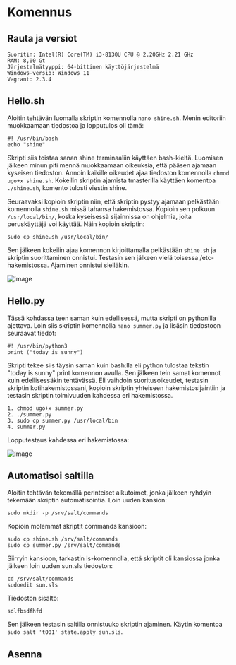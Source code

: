 # Komennus
## Rauta ja versiot
    Suoritin: Intel(R) Core(TM) i3-8130U CPU @ 2.20GHz 2.21 GHz
    RAM: 8,00 Gt
    Järjestelmätyyppi: 64-bittinen käyttöjärjestelmä
    Windows-versio: Windows 11
    Vagrant: 2.3.4
    
## Hello.sh
Aloitin tehtävän luomalla skriptin komennolla `nano shine.sh`. Menin editoriin muokkaamaan tiedostoa ja lopputulos oli tämä:
    
    #! /usr/bin/bash
    echo "shine"

Skripti siis toistaa sanan shine terminaaliin käyttäen bash-kieltä. Luomisen jälkeen minun piti mennä muokkaamaan oikeuksia, että pääsen ajamaan kyseisen tiedoston. Annoin kaikille oikeudet ajaa tiedoston komennolla `chmod ugo+x shine.sh`. Kokeilin skriptin ajamista tmasterilla käyttäen komentoa `./shine.sh`, komento tulosti viestin shine.

Seuraavaksi kopioin skriptin niin, että skriptin pystyy ajamaan pelkästään komennolla `shine.sh` missä tahansa hakemistossa. Kopioin sen polkuun `/usr/local/bin/`, koska kyseisessä sijainnissa on ohjelmia, joita peruskäyttäjä voi käyttää. Näin kopioin skriptin:
    
    sudo cp shine.sh /usr/local/bin/

Sen jälkeen kokeilin ajaa komennon kirjoittamalla pelkästään `shine.sh` ja skriptin suorittaminen onnistui. Testasin sen jälkeen vielä toisessa /etc-hakemistossa. Ajaminen onnistui sielläkin.

<img width="auto" alt="image" src="https://user-images.githubusercontent.com/101214286/233925491-2f3913d1-5647-4b0e-ad87-e006948e5847.png">

## Hello.py
Tässä kohdassa teen saman kuin edellisessä, mutta skripti on pythonilla ajettava. Loin siis skriptin komennolla `nano summer.py` ja lisäsin tiedostoon seuraavat tiedot:

    #! /usr/bin/python3
    print ("today is sunny")

Skripti tekee siis täysin saman kuin bash:lla eli python tulostaa tekstin "today is sunny" print komennon avulla. Sen jälkeen tein samat komennot kuin edellisessäkin tehtävässä. Eli vaihdoin suoritusoikeudet, testasin skriptin kotihakemistossani, kopioin skriptin yhteiseen hakemistosijaintiin ja testasin skriptin toimivuuden kahdessa eri hakemistossa.

    1. chmod ugo+x summer.py
    2. ./summer.py
    3. sudo cp summer.py /usr/local/bin
    4. summer.py

Lopputestaus kahdessa eri hakemistossa:

<img width="auto" alt="image" src="https://user-images.githubusercontent.com/101214286/233931967-facbd095-8245-4559-b92c-c1a2292274c9.png">

## Automatisoi saltilla
Aloitin tehtävän tekemällä perinteiset alkutoimet, jonka jälkeen ryhdyin tekemään skriptin automatisointia. Loin uuden kansion:

    sudo mkdir -p /srv/salt/commands

Kopioin molemmat skriptit commands kansioon:

    sudo cp shine.sh /srv/salt/commands
    sudo cp summer.py /srv/salt/commands

Siirryin kansioon, tarkastin ls-komennolla, että skriptit oli kansiossa jonka jälkeen loin uuden sun.sls tiedoston:

    cd /srv/salt/commands
    sudoedit sun.sls

Tiedoston sisältö:

    sdlfbsdfhfd

Sen jälkeen testasin saltilla onnistuuko skriptin ajaminen. Käytin komentoa `sudo salt 't001' state.apply sun.sls`.

## Asenna
